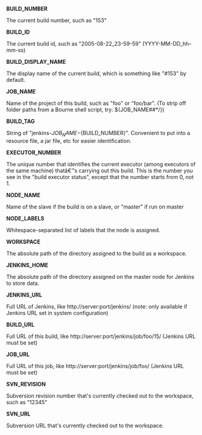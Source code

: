 **BUILD_NUMBER**

The current build number, such as "153"

**BUILD_ID**

The current build id, such as "2005-08-22_23-59-59" (YYYY-MM-DD_hh-mm-ss)

**BUILD_DISPLAY_NAME**

The display name of the current build, which is something like "#153" by default.

**JOB_NAME**

Name of the project of this build, such as "foo" or "foo/bar". (To strip off folder paths from a Bourne shell script, try: ${JOB_NAME##*/})

**BUILD_TAG**

String of "jenkins-${JOB_NAME}-${BUILD_NUMBER}". Convenient to put into a resource file, a jar file, etc for easier identification.

**EXECUTOR_NUMBER**

The unique number that identifies the current executor (among executors of the same machine) thatâ€™s carrying out this build. This is the number you see in the "build executor status", except that the number starts from 0, not 1.

**NODE_NAME**

Name of the slave if the build is on a slave, or "master" if run on master

**NODE_LABELS**

Whitespace-separated list of labels that the node is assigned.

**WORKSPACE**

The absolute path of the directory assigned to the build as a workspace.

**JENKINS_HOME**

The absolute path of the directory assigned on the master node for Jenkins to store data.

**JENKINS_URL**

Full URL of Jenkins, like http://server:port/jenkins/ (note: only available if Jenkins URL set in system configuration)

**BUILD_URL**

Full URL of this build, like http://server:port/jenkins/job/foo/15/ (Jenkins URL must be set)

**JOB_URL**

Full URL of this job, like http://server:port/jenkins/job/foo/ (Jenkins URL must be set)

**SVN_REVISION**

Subversion revision number that's currently checked out to the workspace, such as "12345"

**SVN_URL**

Subversion URL that's currently checked out to the workspace.
